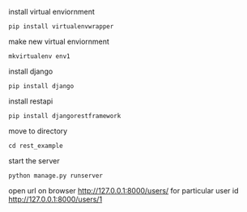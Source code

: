 install virtual enviornment

	pip install virtualenvwrapper


make new virtual enviornment

	mkvirtualenv env1


install django 

	pip install django

install restapi
	
	pip install djangorestframework


move to directory
	
	cd rest_example

start the server

	python manage.py runserver

open url on browser
	http://127.0.0.1:8000/users/
for particular user id 
	http://127.0.0.1:8000/users/1



